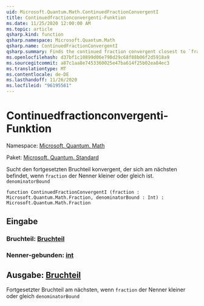 ```yaml
---
uid: Microsoft.Quantum.Math.ContinuedFractionConvergentI
title: Continuedfractionconvergenti-Funktion
ms.date: 11/25/2020 12:00:00 AM
ms.topic: article
qsharp.kind: function
qsharp.namespace: Microsoft.Quantum.Math
qsharp.name: ContinuedFractionConvergentI
qsharp.summary: Finds the continued fraction convergent closest to `fraction` with the denominator less or equal to `denominatorBound`
ms.openlocfilehash: d37bf1c10899d06e798d29c68f88b06f2d5918a9
ms.sourcegitcommit: a87c1aa8e7453360025e47ba614f25b02ea84ec3
ms.translationtype: MT
ms.contentlocale: de-DE
ms.lasthandoff: 11/26/2020
ms.locfileid: "96195561"
---
```

# <a name="continuedfractionconvergenti-function"></a>Continuedfractionconvergenti-Funktion

Namespace: [Microsoft. Quantum. Math](xref:Microsoft.Quantum.Math)

Paket: [Microsoft. Quantum. Standard](https://nuget.org/packages/Microsoft.Quantum.Standard)


Sucht den fortgesetzten Bruchteil konvergent, der sich am nächsten befindet, wenn `fraction` der Nenner kleiner oder gleich ist. `denominatorBound`

```qsharp
function ContinuedFractionConvergentI (fraction : Microsoft.Quantum.Math.Fraction, denominatorBound : Int) : Microsoft.Quantum.Math.Fraction
```


## <a name="input"></a>Eingabe

### <a name="fraction--fraction"></a>Bruchteil: [Bruchteil](xref:Microsoft.Quantum.Math.Fraction)




### <a name="denominatorbound--int"></a>Nenner-gebunden: [int](xref:microsoft.quantum.lang-ref.int)





## <a name="output--fraction"></a>Ausgabe: [Bruchteil](xref:Microsoft.Quantum.Math.Fraction)

Fortgesetzter Bruchteil am nächsten, wenn `fraction` der Nenner kleiner oder gleich `denominatorBound`